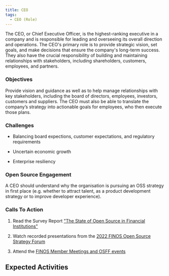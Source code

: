 ```yaml
---
title: CEO
tags: 
  - CEO (Role)
---
```


<BoxOut title="Chief Executive Officer" image="/img/bok/roles/ceo.png">

The CEO, or Chief Executive Officer, is the highest-ranking executive in a company and is responsible for leading and overseeing its overall direction and operations. The CEO's primary role is to provide strategic vision, set goals, and make decisions that ensure the company's long-term success. They also have the crucial responsibility of building and maintaining relationships with stakeholders, including shareholders, customers, employees, and partners.

### Objectives

Provide vision and guidance as well as to help manage relationships with key stakeholders, including the board of directors, employees, investors, customers and suppliers. The CEO must also be able to translate the company’s strategy into actionable goals for employees, who then execute those plans.

### Challenges

- Balancing board expections, customer expectations, and regulatory requirements  
           
- Uncertain economic growth
 
- Enterprise resiliency

### Open Source Engagement

A CEO should understand why the organisation is pursuing an OSS strategy in first place (e.g. whether to attract talent, as a product development strategy or to improve developer experience).

### Calls To Action

1. Read the Survey Report ["The State of Open Source in Financial Institutions"](https://www.finos.org/state-of-open-source-in-financial-services-2022)

2. Watch recorded presentations from the [2022 FINOS Open Source Strategy Forum](https://resources.finos.org/znglist/osff-new-york-2022/?c=cG9zdDo5OTA5MTk=)

3. Attend the [FINOS Member Meetings and OSFF events](https://www.finos.org/hosted-events)

</BoxOut>


## Expected Activities

<BokTagList tag="CEO (Role)" filter="Activities" />